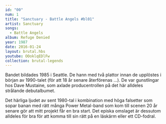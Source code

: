```yaml
---
id: "00"
num: 1
title: "Sanctuary - Battle Angels #bl01"
artist: Sanctuary
songs:
  - Battle Angels
album: Refuge Denied
year: 1987
date: 2016-01-24
layout: brutal.hbs
youtube: OOoklqEDlFw
collection: brutal-legends
---
```


Bandet bildades 1985 i Seattle. De hann med två plattor innan de upplöstes i början av 1990-talet (för att 18 år senare återförenas ...). De var gunstlingar hos Dave Mustaine, som axlade producentrollen på det här alldeles strålande debutalbumet.

Det härliga ljudet av sent 1980-tal i kombination med höga falsetter som sopar banan med rätt många Power Metal-band som kom till scenen 20 år senare gör att mitt projekt får en bra start. Det episka omslaget är dessutom alldeles för bra för att komma till sin rätt på en läskärm eller ett CD-fodral.
